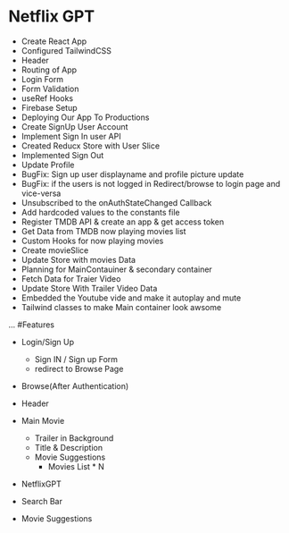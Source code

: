 # Netflix GPT

 - Create React App
 - Configured TailwindCSS
 - Header
 - Routing of App
 - Login Form
 - Form Validation
 - useRef Hooks 
 - Firebase Setup
 - Deploying Our App To Productions
 - Create SignUp User Account
 - Implement Sign In user API
 - Created Reducx Store with User Slice 
 - Implemented Sign Out
 - Update Profile
 - BugFix: Sign up user displayname and profile picture update
 - BugFix: if the users is not logged in Redirect/browse to login page and vice-versa
 - Unsubscribed to the onAuthStateChanged Callback
 - Add hardcoded values to the constants file
 - Register TMDB API & create an app & get access token 
 - Get Data from TMDB now playing movies list  
 - Custom Hooks for now playing movies 
 - Create movieSlice 
 - Update Store with movies Data
 - Planning for MainContauiner & secondary container
 - Fetch Data for Traier Video
 - Update Store With Trailer Video Data
 - Embedded the Youtube vide and make it autoplay and mute 
 - Tailwind classes to make Main container look awsome 

 ...
 #Features

 - Login/Sign Up
    - Sign IN / Sign up Form
    - redirect to Browse Page

 - Browse(After Authentication)
  - Header
  - Main Movie
    - Trailer in Background
    - Title & Description
    - Movie Suggestions
      - Movies List * N

 - NetflixGPT
  - Search Bar
  - Movie Suggestions

